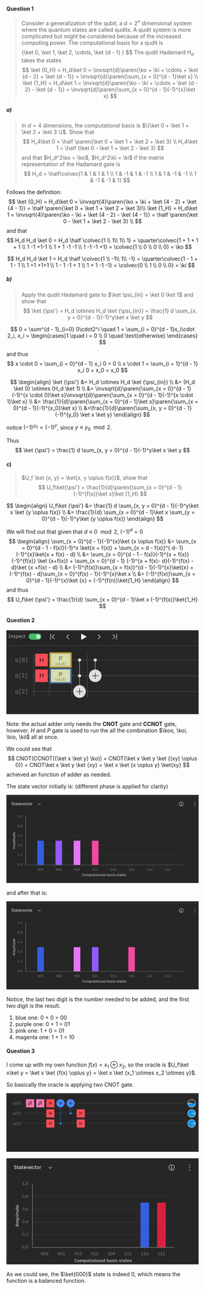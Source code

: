 $$
\newcommand\conj[1]{#1^*}
\newcommand\colvec[1]{\left(\matrix{#1}\right)}
\newcommand\hermi[1]{#1^\dagger}
\newcommand\zerovec{\colvec{1 \\ 0}}
\newcommand\onevec{\colvec{0 \\ 1}}
\newcommand\ketbra[2]{\ket{#1}\bra{#2}}
\newcommand\norm[1]{|#1|}
\newcommand\half{\frac{1}{2}}
\newcommand\quarter{\frac{1}{4}}
\newcommand\sqhalf{\frac{1}{\sqrt 2}}
\newcommand\paren[1]{\left(#1\right)}
\newcommand\ohalf[1]{\frac{#1}{2}}
\newcommand\oihalf[1]{\frac{#1}{2i}}
\newcommand\ko{\ket 0}
\newcommand\ki{\ket 1}
\newcommand\koo{\ket {00}}
\newcommand\koi{\ket {01}}
\newcommand\kio{\ket {10}}
\newcommand\kii{\ket {11}}
\newcommand\invsqrt[1]{\frac{1}{\sqrt{#1}}}
$$

#### Question 1

>Consider a generalization of the qubit, a $d = 2^n$ dimensional system where the quantum states are called qudits. A qudit system is more complicated but might be considered because of the increased computing power. The computational basis for a qudit is $$
>$$
>\{\ket 0, \ket 1, \ket 2, \cdots, \ket {d - 1} \}
>$$
>The qudit Hadamard $H_d$ takes the states
>$$
>\ket {0_H} = H_d\ket 0 = \invsqrt{d}\paren{\ko + \ki + \cdots + \ket {d - 2} + \ket {d - 1}} = \invsqrt{d}\paren{\sum_{x = 0}^{d - 1}\ket x} \\
>\ket {1_H} = H_d\ket 1 = \invsqrt{d}\paren{\ko - \ki + \cdots + \ket {d - 2} - \ket {d - 1}} = 
>\invsqrt{d}\paren{\sum_{x = 0}^{d - 1}(-1)^{x}\ket x}
>$$

##### a)

>In $d = 4$ dimensions, the computational basis is $\{\ket 0 + \ket 1 + \ket 2 + \ket 3 \}$. Show that
>$$
>H_4\ket 0 = \half \paren{\ket 0 + \ket 1 + \ket 2 + \ket 3} \\
>H_4\ket 1 = \half (\ket 0 - \ket 1 + \ket 2 - \ket 3)
>$$
>and that $H_d^2\ko = \ko$, $H_d^2\ki = \ki$ if the matrix representation of the Hadamard gate is
>$$
>H_d = \half\colvec{1 & 1 & 1 & 1 \\ 1 & -1 & 1 & -1 \\ 1 & 1 & -1 & -1 \\ 1 & -1 & -1 & 1}
>$$

Follows the definition:
$$
\ket {0_H} = H_d\ket 0 = \invsqrt{4}\paren{\ko + \ki + \ket {4 - 2} + \ket {4 - 1}} = \half \paren{\ket 0 + \ket 1 + \ket 2 + \ket 3}\\
\ket {1_H} = H_d\ket 1 = \invsqrt{4}\paren{\ko - \ki + \ket {4 - 2} - \ket {4 - 1}} = \half \paren{\ket 0 - \ket 1 + \ket 2 - \ket 3} \\
$$
and that 
$$
H_d H_d \ket 0 = H_d \half \colvec{1 \\ 1\\ 1\\ 1} =  \quarter\colvec{1 + 1 + 1 + 1 \\ 1 -1 +1-1 \\ 1 + 1 -1 -1 \\ 1 -1 -1 +1} = \colvec{1 \\ 0 \\ 0 \\ 0} = \ko
$$

$$
H_d H_d \ket 1 = H_d \half \colvec{1 \\ -1\\ 1\\ -1} =  \quarter\colvec{1 - 1 + 1 - 1 \\ 1 +1 +1+1 \\ 1 - 1 -1 + 1 \\ 1 + 1 -1 -1} = \colvec{0 \\ 1 \\ 0 \\ 0} = \ki
$$

##### b)

>Apply the qudit Hadamard gate to $\ket \psi_{in} = \ket 0 \ket 1$ and show that
>$$
>\ket {\psi'} = H_d \otimes H_d \ket {\psi_{in}} = \frac{1} d \sum_{x, y = 0}^{d - 1}(-1)^y\ket x \ket y
>$$

$$
0 = \sum^{d - 1}_{i=0} 0\cdot2^i \quad 1 = \sum_{i = 0}^{d - 1}x_i\cdot 2_i, x_i = \begin{cases}1 \quad i = 0 \\ 0 \quad \text{otherwise} \end{cases}
$$

and thus
$$
x \cdot 0 = \sum_{i = 0}^{d - 1} x_i 0 = 0 \\
x \cdot 1 = \sum_{i = 1}^{d - 1} x_i 0 + x_0 = x_0
$$

$$
\begin{align}
\ket {\psi'} &= H_d \otimes H_d \ket {\psi_{in}} \\
&= (H_d \ket 0) \otimes (H_d \ket 1) \\
&= \invsqrt{d}\paren{\sum_{x = 0}^{d - 1}(-1)^{x \cdot 0}\ket x}\invsqrt{d}\paren{\sum_{x = 0}^{d - 1}(-1)^{x \cdot 1}\ket x} \\
&= \frac{1}{d}\paren{\sum_{x = 0}^{d - 1}\ket x}\paren{\sum_{x = 0}^{d - 1}(-1)^{x_0}\ket x} \\
&=\frac{1}{d}\paren{\sum_{x, y = 0}^{d - 1}(-1)^{y_0} \ket x \ket y}
\end{align}
$$

notice $(-1)^{y_0} = (-1)^{y}$, since $y \equiv y_0 \mod 2$.

Thus
$$
\ket {\psi'} = \frac{1} d \sum_{x, y = 0}^{d - 1}(-1)^y\ket x \ket y
$$

#### c)

>$U_f \ket {x, y} = \ket{x, y \oplus f(x)}$, show that
>$$
>U_f\ket{\psi'} = \frac{1}{d}\paren{\sum_{x = 0}^{d - 1} (-1)^{f(x)}\ket x}\ket {1_H}
>$$

$$
\begin{align}
U_f\ket {\psi'} &= \frac{1} d \sum_{x, y = 0}^{d - 1}(-1)^y\ket x \ket {y \oplus f(x)} \\
&= \frac{1}{d} \sum_{x = 0}^{d - 1}\ket x \sum_{y = 0}^{d - 1}(-1)^y\ket {y \oplus f(x)}
\end{align}
$$

We will find out that given that $d \equiv 0 \mod 2$, $(-1)^{d} = 0$
$$
\begin{align}
\sum_{x = 0}^{d - 1}(-1)^{x}\ket {x \oplus f(x)} &= \sum_{x = 0}^{d - 1 - f(x)}(-1)^x \ket{x + f(x)} + \sum_{x = d - f(x)}^{ d- 1}(-1)^{x}\ket{x + f(x) - d} \\
&= \sum_{x = 0}^{d - 1 - f(x)}(-1)^{x + f(x)}(-1)^{f(x)} \ket {x+f(x)} + \sum_{x = 0}^{d - 1} (-1)^{x + f(x)- d}(-1)^{f(x) - d}\ket {x +f(x) - d} \\
&= (-1)^{f(x)}\sum_{x = f(x)}^{d - 1}(-1)^{x}\ket{x} + (-1)^{f(x) - d}\sum_{x = 0}^{f(x) - 1}(-1)^{x}\ket x \\
&= (-1)^{f(x)}\sum_{x = 0}^{d - 1}(-1)^{x}\ket {x} = (-1)^{f(n)}\ket{1_H}
\end{align}
$$
and thus
$$
U_f\ket {\psi'} = \frac{1}{d} \sum_{x = 0}^{d - 1}\ket x (-1)^{f(x)}\ket{1_H}
$$


#### Question 2

![image-20220920224346375](./PHYS370HW5.assets/image-20220920224346375.png)

Note: the actual adder only needs the **CNOT** gate and **CCNOT** gate, however, $H$ and $P$ gate is used to run the all the combination $\koo, \koi, \kio, \kii$ all at once.

We could see that
$$
CNOT(CCNOT({\ket x \ket y} \ko)) = CNOT(\ket x \ket y \ket {(xy) \oplus 0}) = CNOT\ket x \ket y \ket {xy} = \ket x \ket {x \oplus y} \ket{xy}
$$
achieved an function of adder as needed.

The state vector initially is: (different phase is applied for clarity)

![image-20220920224602511](./PHYS370HW5.assets/image-20220920224602511.png)

and after that is:

![image-20220920225058114](./PHYS370HW5.assets/image-20220920225058114.png)

Notice, the last two digit is the number needed to be added, and the first two digit is the result.

1. blue one: 0 + 0  = 00
2. purple one: 0 + 1 = 01
3. pink one: 1 + 0 = 01
4. magenta one: 1 + 1 = 10 

#### Question 3

I come up with my own function $f(x) = x_1 \oplus x_2$, so the oracle is $U_f\ket x\ket y = \ket x \ket {f(x) \oplus y} = \ket x \ket {x_1 \otimes x_2 \otimes y}$.

So basically the oracle is applying two CNOT gate.

![image-20220920225551384](./PHYS370HW5.assets/image-20220920225551384.png)

![image-20220920230550196](./PHYS370HW5.assets/image-20220920230550196.png)

As we could see, the $\ket{000}$ state is indeed 0, which means the function is a balanced function. 
